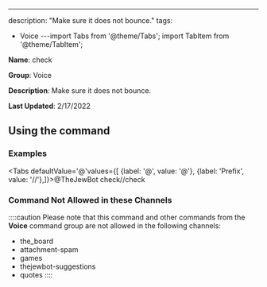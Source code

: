 ---
description: "Make sure it does not bounce."
tags:
  - Voice
---import Tabs from '@theme/Tabs';
import TabItem from '@theme/TabItem';

**Name**: check

**Group**: Voice

**Description**: Make sure it does not bounce.

**Last Updated**: 2/17/2022

## Using the command

### Examples
<Tabs defaultValue='@'values={[ {label: '@', value: '@'}, {label: 'Prefix', value: '//'},]}><TabItem value='@'>@TheJewBot check</TabItem><TabItem value='//'>//check</TabItem></Tabs>

### Command Not Allowed in these Channels
::::caution Please note that this command and other commands from the **Voice** command group are not allowed in the following channels:
- the_board
- attachment-spam
- games
- thejewbot-suggestions
- quotes
::::